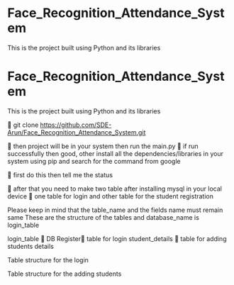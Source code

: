 # Face_Recognition_Attendance_System
This is the project built using Python and its libraries 

# Face_Recognition_Attendance_System
This is the project built using Python and its libraries 

	git clone https://github.com/SDE-Arun/Face_Recognition_Attendance_System.git


	then project will be in your system then run the main.py
	if run successfully then good, other install all the dependencies/libraries in your system using pip and search for the command from google 

	first do this then tell me the status

	after that you need to make two table after installing mysql in your local device 
	one table for login and other table for the student registration

Please keep in mind that the table_name and the fields name must remain same
These are the structure of the tables and database_name is login_table

 

login_table  DB
Register table for login
student_details  table for adding students details

 
Table structure for the login
 
 
Table structure for the adding students 
 
